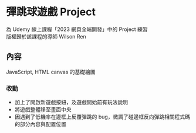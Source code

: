 # 彈跳球遊戲 Project

為 Udemy 線上課程「2023 網頁全端開發」中的 Project 練習  
版權歸於該課程的導師 Wilson Ren

## 內容

JavaScript, HTML canvas 的基礎繪圖

### 改動

- 加上了開啟新遊戲按鈕，及遊戲開始前有玩法說明
- 將遊戲整體移至畫面中央
- 因遇到了低機率在邊框上反覆彈跳的 bug，微調了碰邊框反向彈跳相關程式碼的部分內容與配置位置
